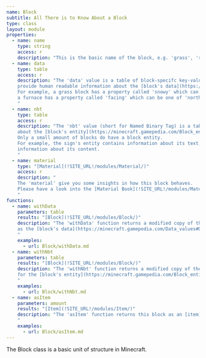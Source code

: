 ```yaml
---
name: Block
subtitle: All There is to Know About a Block
type: class
layout: module
properties:
  - name: name
    type: string
    access: r
    description: "This is the basic name of the block, e.g. 'grass', 'stone', or 'air'."
  - name: data
    type: table
    access: r
    description: "The 'data' value is a table of block-specifc key-value pairs that
    provide human readable information about the [block's data](https://minecraft.gamepedia.com/Data_values#Data).
    For example, a grass block has a property called 'snowy' which can be true or false, and
    a furnace has a property called 'facing' which can be one of 'north', 'east', 'south', and 'west'.
    "
  - name: nbt
    type: table
    access: r
    description: "The 'nbt' value (short for Named Binary Tag) is a table of block-specifc key-value pairs
    about the [block's entity](https://minecraft.gamepedia.com/Block_entity_format).
    Only a small amount of blocks do have a block entity.
    For example, the sign's entity contains information about its text, and the chest's entity contains
    information about its content.
    "
  - name: material
    type: "[Material](!SITE_URL!/modules/Material/)"
    access: r
    description: "
    The 'material' give you some insights in how this block behaves.
    Please have a look into the [Material Book](!SITE_URL!/modules/Material/) for more information.
    "
functions:
  - name: withData
    parameters: table
    results: "[Block](!SITE_URL!/modules/Block/)"
    description: "The 'withData' function returns a modified copy of the given block with the given table values
    as the [block's data](https://minecraft.gamepedia.com/Data_values#Data).
    "
    examples:
      - url: Block/withData.md
  - name: withNbt
    parameters: table
    results: "[Block](!SITE_URL!/modules/Block/)"
    description: "The 'withNbt' function returns a modified copy of the given block with the given table values
    for the [block's entity](https://minecraft.gamepedia.com/Block_entity_format).
    "
    examples:
      - url: Block/withNbt.md
  - name: asItem
    parameters: amount
    results: "[Item](!SITE_URL!/modules/Item/)"
    description: "The 'asItem' function returns this block as an [item](!SITE_URL!/modules/Item/) of the given amount.
    "
    examples:
      - url: Block/asItem.md
---
```


The Block class is a basic unit of structure in Minecraft.
